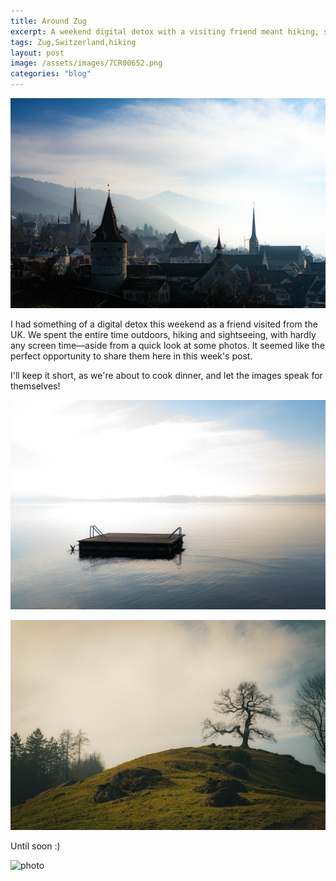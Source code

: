 ```yaml
---
title: Around Zug
excerpt: A weekend digital detox with a visiting friend meant hiking, sightseeing, and minimal screen timeâ€”just enough to view and share some photos. Letting the images speak for themselves!
tags: Zug,Switzerland,hiking
layout: post
image: /assets/images/7CR00652.png
categories: "blog"
---
```


![photo](/assets/images/7CR00600.png)

I had something of a digital detox this weekend as a friend visited from the UK. We spent the entire time outdoors, hiking and sightseeing, with hardly any screen time—aside from a quick look at some photos. It seemed like the perfect opportunity to share them here in this week's post.

I'll keep it short, as we're about to cook dinner, and let the images speak for themselves!

![photo](/assets/images/7CR00652.png)

![photo](/assets/images/7CR00670.png)

Until soon :)

![photo](/assets/images/7CR00665.png)